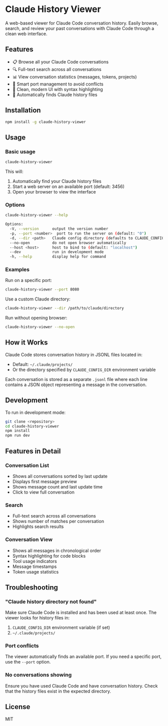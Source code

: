 # Claude History Viewer

A web-based viewer for Claude Code conversation history. Easily browse, search, and review your past conversations with Claude Code through a clean web interface.

## Features

- 📋 Browse all your Claude Code conversations
- 🔍 Full-text search across all conversations
- 📊 View conversation statistics (messages, tokens, projects)
- 🚀 Smart port management to avoid conflicts
- 🎨 Clean, modern UI with syntax highlighting
- 📁 Automatically finds Claude history files

## Installation

```bash
npm install -g claude-history-viewer
```

## Usage

### Basic usage
```bash
claude-history-viewer
```

This will:
1. Automatically find your Claude history files
2. Start a web server on an available port (default: 3456)
3. Open your browser to view the interface

### Options

```bash
claude-history-viewer --help

Options:
  -V, --version      output the version number
  -p, --port <number>  port to run the server on (default: "0")
  -d, --dir <path>   Claude config directory (defaults to CLAUDE_CONFIG_DIR or ~/.claude)
  --no-open          do not open browser automatically
  --host <host>      host to bind to (default: "localhost")
  --dev              run in development mode
  -h, --help         display help for command
```

### Examples

Run on a specific port:
```bash
claude-history-viewer --port 8080
```

Use a custom Claude directory:
```bash
claude-history-viewer --dir /path/to/claude/directory
```

Run without opening browser:
```bash
claude-history-viewer --no-open
```

## How it Works

Claude Code stores conversation history in JSONL files located in:
- Default: `~/.claude/projects/`
- Or the directory specified by `CLAUDE_CONFIG_DIR` environment variable

Each conversation is stored as a separate `.jsonl` file where each line contains a JSON object representing a message in the conversation.

## Development

To run in development mode:

```bash
git clone <repository>
cd claude-history-viewer
npm install
npm run dev
```

## Features in Detail

### Conversation List
- Shows all conversations sorted by last update
- Displays first message preview
- Shows message count and last update time
- Click to view full conversation

### Search
- Full-text search across all conversations
- Shows number of matches per conversation
- Highlights search results

### Conversation View
- Shows all messages in chronological order
- Syntax highlighting for code blocks
- Tool usage indicators
- Message timestamps
- Token usage statistics

## Troubleshooting

### "Claude history directory not found"
Make sure Claude Code is installed and has been used at least once. The viewer looks for history files in:
1. `CLAUDE_CONFIG_DIR` environment variable (if set)
2. `~/.claude/projects/`

### Port conflicts
The viewer automatically finds an available port. If you need a specific port, use the `--port` option.

### No conversations showing
Ensure you have used Claude Code and have conversation history. Check that the history files exist in the expected directory.

## License

MIT